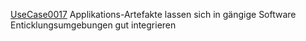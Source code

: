 [UseCase0017](https://github.com/DomainDrivenArchitecture/ddaRequirement/blob/master/en/requirements/UseCase0017.md)  Applikations-Artefakte lassen sich in gängige Software Enticklungsumgebungen gut integrieren
